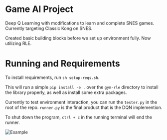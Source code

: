 # Game AI Project

Deep Q Learning with modifications to learn and complete SNES games. 
Currently targeting Classic Kong on SNES.

Created basic building blocks before we set up environment fully.
Now utilizing RLE.

# Running and Requirements

To install requirements, run `sh setup-reqs.sh`.

This will run a simple `pip install -e .` over the `gym-rle` directory to install the library properly, as well as install some extra packages.

Currently to test environment interaction, you can run the `tester.py` in the root of the repo.
`runner.py` is the final product that is the DQN implemention.

To shut down the program, `ctrl + c` in the running terminal will end the runner.

![Example](https://raw.githubusercontent.com/westinn/game-ai-project/master/examples/setup-example.png)
